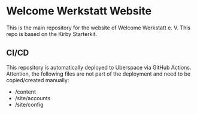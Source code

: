 # Welcome Werkstatt Website

This is the main repository for the website of Welcome Werkstatt e. V. This repo is based on the Kirby Starterkit.

## CI/CD

This repository is automatically deployed to Uberspace via GitHub Actions. Attention, the following files are not part of the deployment and need to be copied/created manually:

- /content
- /site/accounts
- /site/config